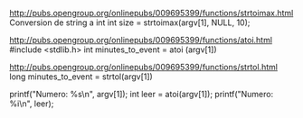 http://pubs.opengroup.org/onlinepubs/009695399/functions/strtoimax.html
Conversion de string a int
int size = strtoimax(argv[1], NULL, 10);



http://pubs.opengroup.org/onlinepubs/009695399/functions/atoi.html
#include <stdlib.h>
int minutes_to_event = atoi (argv[1])


http://pubs.opengroup.org/onlinepubs/009695399/functions/strtol.html
long minutes_to_event = strtol(argv[1])



printf("Numero: %s\n", argv[1]);
int leer = atoi(argv[1]);
printf("Numero: %i\n", leer);
